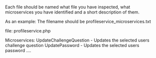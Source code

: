 Each file should be named what file you have inspected, what microservices you have identified and a short description of them.



As an example:
The filename should be 
profileservice_microservices.txt

file: profileservice.php

Microservices:
UpdateChallengeQuestion - Updates the selected users challenge question
UpdatePassword - Updates the selected users password
....


